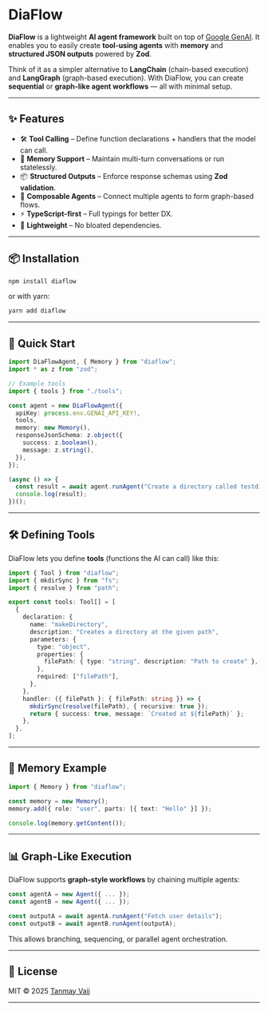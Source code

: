 # DiaFlow

**DiaFlow** is a lightweight **AI agent framework** built on top of [Google GenAI](https://ai.google.dev/).
It enables you to easily create **tool-using agents** with **memory** and **structured JSON outputs** powered by **Zod**.

Think of it as a simpler alternative to **LangChain** (chain-based execution) and **LangGraph** (graph-based execution).
With DiaFlow, you can create **sequential** or **graph-like agent workflows** — all with minimal setup.

---

## ✨ Features

* 🛠 **Tool Calling** – Define function declarations + handlers that the model can call.
* 🧠 **Memory Support** – Maintain multi-turn conversations or run statelessly.
* 📦 **Structured Outputs** – Enforce response schemas using **Zod validation**.
* 🔗 **Composable Agents** – Connect multiple agents to form graph-based flows.
* ⚡ **TypeScript-first** – Full typings for better DX.
* 🔌 **Lightweight** – No bloated dependencies.

---

## 📦 Installation

```bash
npm install diaflow
```

or with yarn:

```bash
yarn add diaflow
```

---

## 🚀 Quick Start

```ts
import DiaFlowAgent, { Memory } from "diaflow";
import * as z from "zod";

// Example tools
import { tools } from "./tools";

const agent = new DiaFlowAgent({
  apiKey: process.env.GENAI_API_KEY!,
  tools,
  memory: new Memory(),
  responseJsonSchema: z.object({
    success: z.boolean(),
    message: z.string(),
  }),
});

(async () => {
  const result = await agent.runAgent("Create a directory called testdir");
  console.log(result);
})();
```

---

## 🛠 Defining Tools

DiaFlow lets you define **tools** (functions the AI can call) like this:

```ts
import { Tool } from "diaflow";
import { mkdirSync } from "fs";
import { resolve } from "path";

export const tools: Tool[] = [
  {
    declaration: {
      name: "makeDirectory",
      description: "Creates a directory at the given path",
      parameters: {
        type: "object",
        properties: {
          filePath: { type: "string", description: "Path to create" },
        },
        required: ["filePath"],
      },
    },
    handler: ({ filePath }: { filePath: string }) => {
      mkdirSync(resolve(filePath), { recursive: true });
      return { success: true, message: `Created at ${filePath}` };
    },
  },
];
```

---

## 🧠 Memory Example

```ts
import { Memory } from "diaflow";

const memory = new Memory();
memory.add({ role: "user", parts: [{ text: "Hello" }] });

console.log(memory.getContent());
```

---

## 📊 Graph-Like Execution

DiaFlow supports **graph-style workflows** by chaining multiple agents:

```ts
const agentA = new Agent({ ... });
const agentB = new Agent({ ... });

const outputA = await agentA.runAgent("Fetch user details");
const outputB = await agentB.runAgent(outputA);
```

This allows branching, sequencing, or parallel agent orchestration.

---

## 📜 License

MIT © 2025 [Tanmay Vaij](https://github.com/tanmayvaij)

---
